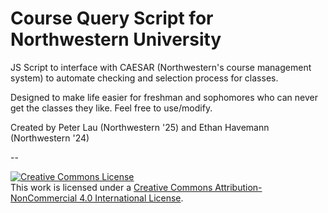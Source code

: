 # Course Query Script for Northwestern University

JS Script to interface with CAESAR (Northwestern's course management system) to automate checking and selection process for classes. 

Designed to make life easier for freshman and sophomores who can never get the classes they like. Feel free to use/modify.

Created by Peter Lau (Northwestern '25) and Ethan Havemann (Northwestern '24)

--

<a rel="license" href="http://creativecommons.org/licenses/by-nc/4.0/"><img alt="Creative Commons License" style="border-width:0" src="https://i.creativecommons.org/l/by-nc/4.0/88x31.png" /></a><br />This work is licensed under a <a rel="license" href="http://creativecommons.org/licenses/by-nc/4.0/">Creative Commons Attribution-NonCommercial 4.0 International License</a>.

